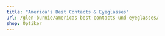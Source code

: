 ```yaml
---
title: "America's Best Contacts & Eyeglasses"
url: /glen-burnie/americas-best-contacts-und-eyeglasses/
shop: Optiker
---
```

